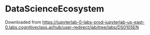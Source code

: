 # DataScienceEcosystem

Downloaded from https://jupyterlab-0-labs-prod-jupyterlab-us-east-0.labs.cognitiveclass.ai/hub/user-redirect/lab/tree/labs/DS0105EN
